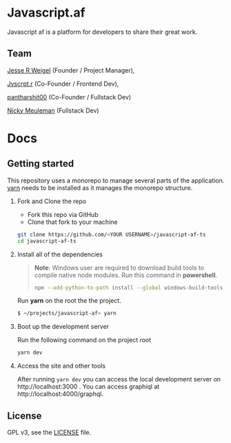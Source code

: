 # Javascript.af

Javascript af is a platform for developers to share their great work.

## Team

[Jesse R Weigel](https://github.com/JesseRWeigel) (Founder / Project Manager),

[Jvscrpt.r](https://github.com/jvscrptr) (Co-Founder / Frontend Dev),

[pantharshit00](https://github.com/pantharshit00) (Co-Founder / Fullstack Dev)

[Nicky Meuleman](https://github.com/NickyMeuleman) (Fullstack Dev)

# Docs

## Getting started

This repository uses a monorepo to manage several parts of the application. [yarn](https://yarnpkg.com) needs to be installed as it manages the monorepo structure.

1.  Fork and Clone the repo

    - Fork this repo via GitHub
    - Clone that fork to your machine

    ```sh
    git clone https://github.com/<YOUR USERNAME>/javascript-af-ts
    cd javascript-af-ts
    ```

2.  Install all of the dependencies

    > **Note**: Windows user are required to download build tools to compile native node modules. Run this command in **powershell**.
    >
    > ```sh
    > npm --add-python-to-path install --global windows-build-tools
    > ```

    Run **yarn** on the root the the project.

    ```sh
    $ ~/projects/javascript-af> yarn
    ```

3.  Boot up the development server

    Run the following command on the project root

    ```sh
    yarn dev
    ```

4.  Access the site and other tools

    After running `yarn dev` you can access the local development server on http://localhost:3000 . You can access graphiql at http://localhost:4000/graphql.

## License

GPL v3, see the [LICENSE](./LICENSE) file.
